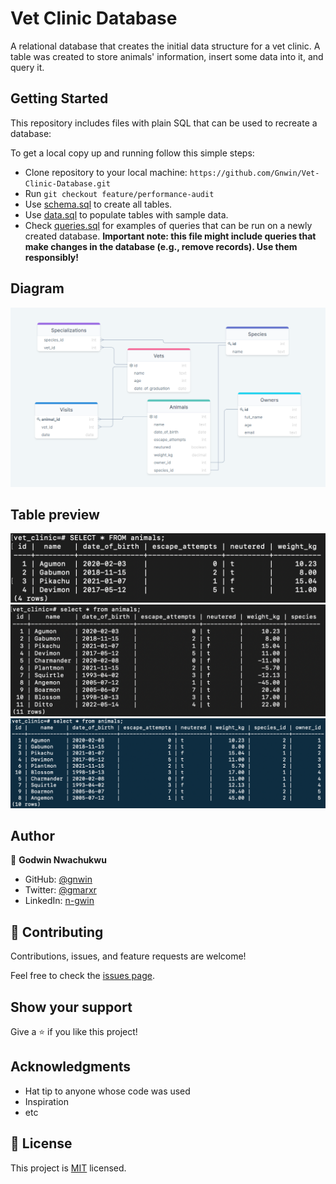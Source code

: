 # Vet Clinic Database

A relational database that creates the initial data structure for a vet clinic. A table was created to store animals' information, insert some data into it, and query it.

## Getting Started

This repository includes files with plain SQL that can be used to recreate a database:

To get a local copy up and running follow this simple steps:

- Clone repository to your local machine: `https://github.com/Gnwin/Vet-Clinic-Database.git`
- Run `git checkout feature/performance-audit`
- Use [schema.sql](./schema.sql) to create all tables.
- Use [data.sql](./data.sql) to populate tables with sample data.
- Check [queries.sql](./queries.sql) for examples of queries that can be run on a newly created database. **Important note: this file might include queries that make changes in the database (e.g., remove records). Use them responsibly!**

## Diagram
![image](/schema-diagram.png)

## Table preview

<img src="Screenshot 2022-06-14 at 4.57.19 PM.png">
<img src="Screenshot 2022-06-15 at 5.47.12 PM.png">
<img src="Screenshot 2022-06-17 at 7.08.40 PM.png">


## Author

👤 **Godwin Nwachukwu**

- GitHub: [@gnwin](https://github.com/gnwin)
- Twitter: [@gmarxr](https://twitter.com/gmarxr)
- LinkedIn: [n-gwin](https://www.linkedin.com/in/n-gwin/)


## 🤝 Contributing

Contributions, issues, and feature requests are welcome!

Feel free to check the [issues page](../../issues/).

## Show your support

Give a ⭐️ if you like this project!

## Acknowledgments

- Hat tip to anyone whose code was used
- Inspiration
- etc

## 📝 License

This project is [MIT](./MIT.md) licensed.
